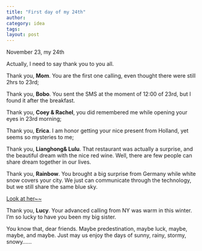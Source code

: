 ```yaml
---
title: "First day of my 24th"
author:
category: idea
tags: 
layout: post
---
```

November 23, my 24th

Actually, I need to say thank you to you all.

Thank you, <strong>Mom</strong>. You are the first one calling, even thought there were still 2hrs to 23rd;

Thank you, <strong>Bobo</strong>. You sent the SMS at the moment of 12:00 of 23rd, but I found it after the breakfast.

Thank you, <strong>Coey & Rachel</strong>, you did remembered me while opening your eyes in 23rd morning;

Thank you, <strong>Erica</strong>. I am honor getting your nice present from Holland, yet seems so mysteries to me;

Thank you, <strong>Lianghong& Lulu</strong>. That restaurant was actually a surprise, and the beautiful dream with the nice red wine. Well, there are few people can share dream together in our lives.

Thank you, <strong>Rainbow</strong>. You brought a big surprise from Germany while white snow covers your city. We just can communicate through the technology, but we still share the same blue sky.

<a href="http://lau-rainbow.spaces.live.com/">Look at her~~</a>

Thank you, <strong>Lucy</strong>. Your advanced calling from NY was warm in this winter. I’m so lucky to have you been my big sister.

You know that, dear friends. Maybe predestination, maybe luck, maybe, maybe, and maybe. Just may us enjoy the days of sunny, rainy, stormy, snowy……

